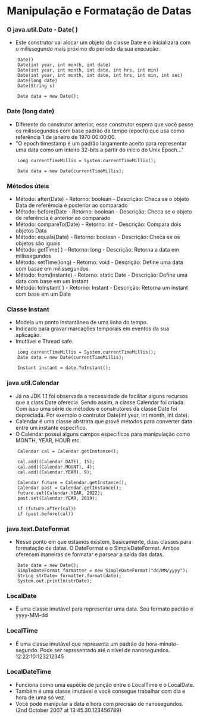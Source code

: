 # Manipulação e Formatação de Datas

### O java.util.Date - Date( )

- Este construtor vai alocar um objeto da classe Date e o inicializará com o milissegundo mais próximo do período da sua execução.

```
    Date()
    Date(int year, int month, int date)
    Date(int year, int month, int date, int hrs, int min)
    Date(int year, int month, int date, int hrs, int min, int sec)
    Date(long date)
    Date(String s)

    Date data = new Date();
```

### Date (long date)

- Diferente do construtor anterior, esse construtor espera que você passe os milissegundos com base padrão de tempo (epoch) que usa como referência 1 de janeiro de 1970 00:00:00.
- "O epoch timestamp é um padrão largamente aceito para representar uma data como um inteiro 32-bits a partir do início do Unix Epoch..."

```
    Long currentTimeMillis = System.currentTimeMillis();

    Date data = new Date(currentTimeMillis);
```

### Métodos úteis

- Método: after(Date) - Retorno: boolean - Descrição: Checa se o objeto Data de referêmcia é posterior ao comparado
- Método: before(Date - Retorno: boolean - Descrição: Checa se o objeto de referência é anterior ao comparado
- Método: compareTo(Date) - Retorno: int - Descrição: Compara dois objetos Data
- Método: equals(Date) - Retorno: boolean - Descrição: Checa se os objetos são iguais
- Método: getTime( ) - Retorno: long - Descrição: Retorna a data em milissegundos
- Método: setTime(long) - Retorno: void - Descrição: Define uma data com basae em milissegundos
- Método: from(Instante) - Retorno: static Date - Descrição: Define uma data com base em um Instant
- Método: toInstant( ) - Retorno: Instant - Descrição: Retorna um instant com base em um Date

### Classe Instant

- Modela um ponto instantâneo de uma linha do tempo.
- Indicado para gravar marcações temporais em eventos da sua aplicação.
- Imutável e Thread safe.

```
    Long currentTimeMillis = System.currentTimeMillis();
    Date data = new Date(currentTimeMillis);

    Instant instant = date.ToInstant();
```

### java.util.Calendar

- Já na JDK 1.1 foi observada a necessidade de facilitar alguns recursos que a class Date oferecia. Sendo assim, a classe Calendar foi criada. Com isso uma série de métodos e construtores da classe Date foi depreciada. Por exemplo o contrutor Date(int year, int month, int date).
- Calendar é uma classe abstrata que provê métodos para converter data entre um instante específico.
- O Calendar possui alguns campos específicos para manipulação como MONTH, YEAR, HOUR etc.

```
    Calendar cal = Calendar.getInstance();

    cal.add((Calendar.DATE), 15);
    cal.add((Calendar.MOUNT), 4);
    cal.add((Calendar.YEAR), 9);

    Calendar future = Calendar.getInstance();
    Calendar past = Calendar.getInstance();
    future.set(Calendar.YEAR, 2022);
    past.set(Calendar.YEAR, 2019);

    if (future.after(cal))
    if (past.before(cal))
```

### java.text.DateFormat

- Nesse ponto em que estamos existem, basicamente, duas classes para formatação de datas. O DateFormat e o SimpleDateFormat. Ambos oferecem maneiras de formatar e parsear a saída das datas.

```
    Date date = new Date();
    SimpleDateFormat formatter = new SimpleDateFormat("dd/MM/yyyy");
    String strDate= formatter.format(date);
    System.out.println(strDate);
```

### LocalDate

- É uma classe imutável para representar uma data. Seu formato padrão é yyyy-MM-dd

### LocalTime

- É uma classe imutável que representa um padrão de hora-minuto-segundo. Pode ser representado até o nível de nanosegundos. 12:22:10:123212345

### LocalDateTime

- Funciona como uma espécie de junção entre o LocalTime e o LocalDate.
- Também é uma classe imutável e você consegue trabalhar com dia e hora de uma só vez.
- Você pode manipular a data e hora com precisão de nanosegundos. (2nd October 2007 at 13:45.30.123456789)
